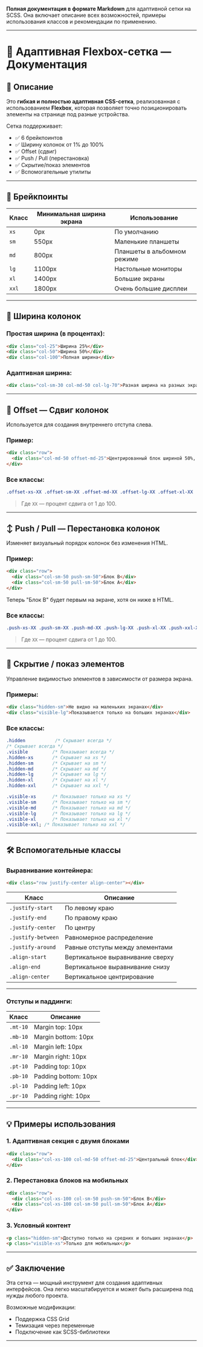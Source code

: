 **Полная документация в формате Markdown** для адаптивной сетки на SCSS.
Она включает описание всех возможностей, примеры использования классов и рекомендации по применению.

---

# 🧱 Адаптивная Flexbox-сетка — Документация

## 📌 Описание

Это **гибкая и полностью адаптивная CSS-сетка**, реализованная с использованием **Flexbox**, которая позволяет точно позиционировать элементы на странице под разные устройства.

Сетка поддерживает:

- ✅ 6 брейкпоинтов
- ✅ Ширину колонок от 1% до 100%
- ✅ Offset (сдвиг)
- ✅ Push / Pull (перестановка)
- ✅ Скрытие/показ элементов
- ✅ Вспомогательные утилиты

---

## 🔁 Брейкпоинты

| Класс | Минимальная ширина экрана | Использование               |
| ----- | ------------------------- | --------------------------- |
| `xs`  | 0px                       | По умолчанию                |
| `sm`  | 550px                     | Маленькие планшеты          |
| `md`  | 800px                     | Планшеты в альбомном режиме |
| `lg`  | 1100px                    | Настольные мониторы         |
| `xl`  | 1400px                    | Большие экраны              |
| `xxl` | 1800px                    | Очень большие дисплеи       |

---

## 📐 Ширина колонок

### Простая ширина (в процентах):

```html
<div class="col-25">Ширина 25%</div>
<div class="col-50">Ширина 50%</div>
<div class="col-100">Полная ширина</div>
```

### Адаптивная ширина:

```html
<div class="col-sm-30 col-md-50 col-lg-70">Разная ширина на разных экранах</div>
```

---

## 🚧 Offset — Сдвиг колонок

Используется для создания внутреннего отступа слева.

### Пример:

```html
<div class="row">
  <div class="col-md-50 offset-md-25">Центрированный блок шириной 50%, смещённый на 25%</div>
</div>
```

### Все классы:

```css
.offset-xs-XX .offset-sm-XX .offset-md-XX .offset-lg-XX .offset-xl-XX .offset-xxl-XX;
```

> Где `XX` — процент сдвига от 1 до 100.

---

## ↕️ Push / Pull — Перестановка колонок

Изменяет визуальный порядок колонок без изменения HTML.

### Пример:

```html
<div class="row">
  <div class="col-sm-50 push-sm-50">Блок B</div>
  <div class="col-sm-50 pull-sm-50">Блок A</div>
</div>
```

Теперь "Блок B" будет первым на экране, хотя он ниже в HTML.

### Все классы:

```css
.push-xs-XX .push-sm-XX .push-md-XX .push-lg-XX .push-xl-XX .push-xxl-XX .pull-xs-XX .pull-sm-XX .pull-md-XX .pull-lg-XX .pull-xl-XX .pull-xxl-XX;
```

> Где `XX` — процент сдвига от 1 до 100.

---

## 👀 Скрытие / показ элементов

Управление видимостью элементов в зависимости от размера экрана.

### Примеры:

```html
<div class="hidden-sm">Не видно на маленьких экранах</div>
<div class="visible-lg">Показывается только на больших экранах</div>
```

### Все классы:

```css
.hidden           /* Скрывает всегда */
/* Скрывает всегда */
.visible         /* Показывает всегда */
.hidden-xs       /* Скрывает на xs */
.hidden-sm       /* Скрывает на sm */
.hidden-md       /* Скрывает на md */
.hidden-lg       /* Скрывает на lg */
.hidden-xl       /* Скрывает на xl */
.hidden-xxl      /* Скрывает на xxl */

.visible-xs      /* Показывает только на xs */
.visible-sm      /* Показывает только на sm */
.visible-md      /* Показывает только на md */
.visible-lg      /* Показывает только на lg */
.visible-xl      /* Показывает только на xl */
.visible-xxl; /* Показывает только на xxl */
```

---

## 🛠️ Вспомогательные классы

### Выравнивание контейнера:

```html
<div class="row justify-center align-center"></div>
```

| Класс              | Описание                         |
| ------------------ | -------------------------------- |
| `.justify-start`   | По левому краю                   |
| `.justify-end`     | По правому краю                  |
| `.justify-center`  | По центру                        |
| `.justify-between` | Равномерное распределение        |
| `.justify-around`  | Равные отступы между элементами  |
| `.align-start`     | Вертикальное выравнивание сверху |
| `.align-end`       | Вертикальное выравнивание снизу  |
| `.align-center`    | Вертикальное центрирование       |

---

### Отступы и паддинги:

| Класс    | Описание             |
| -------- | -------------------- |
| `.mt-10` | Margin top: 10px     |
| `.mb-10` | Margin bottom: 10px  |
| `.ml-10` | Margin left: 10px    |
| `.mr-10` | Margin right: 10px   |
| `.pt-10` | Padding top: 10px    |
| `.pb-10` | Padding bottom: 10px |
| `.pl-10` | Padding left: 10px   |
| `.pr-10` | Padding right: 10px  |

---

## 💡 Примеры использования

### 1. Адаптивная секция с двумя блоками

```html
<div class="row">
  <div class="col-xs-100 col-md-50 offset-md-25">Центральный блок</div>
</div>
```

### 2. Перестановка блоков на мобильных

```html
<div class="row">
  <div class="col-xs-100 col-sm-50 push-sm-50">Блок B</div>
  <div class="col-xs-100 col-sm-50 pull-sm-50">Блок A</div>
</div>
```

### 3. Условный контент

```html
<p class="hidden-sm">Доступно только на средних и больших экранах</p>
<p class="visible-xs">Только для мобильных</p>
```

---

## ✅ Заключение

Эта сетка — мощный инструмент для создания адаптивных интерфейсов. Она легко масштабируется и может быть расширена под нужды любого проекта.

Возможные модификации:

- Поддержка CSS Grid
- Темизация через переменные
- Подключение как SCSS-библиотеки

---
